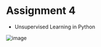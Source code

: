 # Assignment 4

- Unsupervised Learning in Python

![image](https://github.com/user-attachments/assets/4e100e19-88b9-41ae-ba00-658b5ba00f3f)

